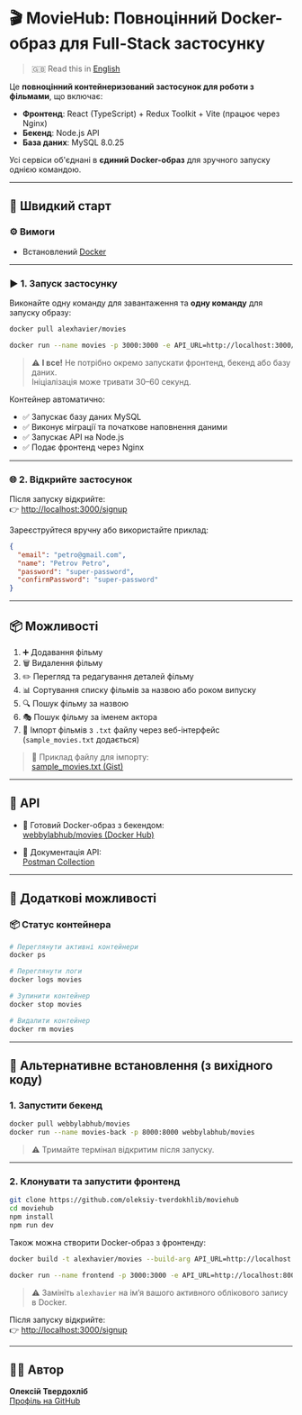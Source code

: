 # 🎬 MovieHub: Повноцінний Docker-образ для Full-Stack застосунку

> 🇬🇧 Read this in [English](README.md)

Це **повноцінний контейнеризований застосунок для роботи з фільмами**, що включає:
- **Фронтенд**: React (TypeScript) + Redux Toolkit + Vite (працює через Nginx)
- **Бекенд**: Node.js API
- **База даних**: MySQL 8.0.25

Усі сервіси об'єднані в **єдиний Docker-образ** для зручного запуску однією командою.

---

## 🚀 Швидкий старт

### ⚙️ Вимоги

- Встановлений [Docker](https://www.docker.com/)

---

### ▶️ 1. Запуск застосунку

Виконайте одну команду для завантаження та **одну команду** для запуску образу:

```bash
docker pull alexhavier/movies

docker run --name movies -p 3000:3000 -e API_URL=http://localhost:3000/api/v1 alexhavier/movies
```

> ⚠️ **І все!** Не потрібно окремо запускати фронтенд, бекенд або базу даних.  
> Ініціалізація може тривати 30–60 секунд.

Контейнер автоматично:
- ✅ Запускає базу даних MySQL
- ✅ Виконує міграції та початкове наповнення даними
- ✅ Запускає API на Node.js
- ✅ Подає фронтенд через Nginx

---

### 🌐 2. Відкрийте застосунок

Після запуску відкрийте:  
👉 [http://localhost:3000/signup](http://localhost:3000/signup)

Зареєструйтеся вручну або використайте приклад:

```json
{
  "email": "petro@gmail.com",
  "name": "Petrov Petro",
  "password": "super-password",
  "confirmPassword": "super-password"
}
```

---

## 📦 Можливості

1. ➕ Додавання фільму
2. 🗑️ Видалення фільму
3. ✏️ Перегляд та редагування деталей фільму
4. 📊 Сортування списку фільмів за назвою або роком випуску
5. 🔍 Пошук фільму за назвою
6. 🎭 Пошук фільму за іменем актора
7. 📁 Імпорт фільмів з `.txt` файлу через веб-інтерфейс (`sample_movies.txt` додається)

> 📄 Приклад файлу для імпорту:  
> [sample_movies.txt (Gist)](https://gist.github.com/k0stik/3028d42973544dd61c3b4ad863378cad)

---

## 📘 API

- 🔧 Готовий Docker-образ з бекендом:  
  [webbylabhub/movies (Docker Hub)](https://hub.docker.com/r/webbylabhub/movies)

- 📑 Документація API:  
  [Postman Collection](https://documenter.getpostman.com/view/356840/TzkyLeVK)

---

## 🔧 Додаткові можливості

### 📦 Статус контейнера

```bash
# Переглянути активні контейнери
docker ps

# Переглянути логи
docker logs movies

# Зупинити контейнер
docker stop movies

# Видалити контейнер
docker rm movies
```

---

## 🔁 Альтернативне встановлення (з вихідного коду)

### 1. Запустити бекенд

```bash
docker pull webbylabhub/movies
docker run --name movies-back -p 8000:8000 webbylabhub/movies
```

> ⚠️ Тримайте термінал відкритим після запуску.

---

### 2. Клонувати та запустити фронтенд

```bash
git clone https://github.com/oleksiy-tverdokhlib/moviehub
cd moviehub
npm install
npm run dev
```

Також можна створити Docker-образ з фронтенду:

```bash
docker build -t alexhavier/movies --build-arg API_URL=http://localhost:8000/api/v1 .

docker run --name frontend -p 3000:3000 -e API_URL=http://localhost:8000/api/v1 alexhavier/movies
```

> ⚠️ Замініть `alexhavier` на ім’я вашого активного облікового запису в Docker.

Після запуску відкрийте:  
👉 [http://localhost:3000/signup](http://localhost:3000/signup)

---

## 🧑‍💻 Автор

**Олексій Твердохліб**  
[Профіль на GitHub](https://github.com/oleksiy-tverdokhlib)
